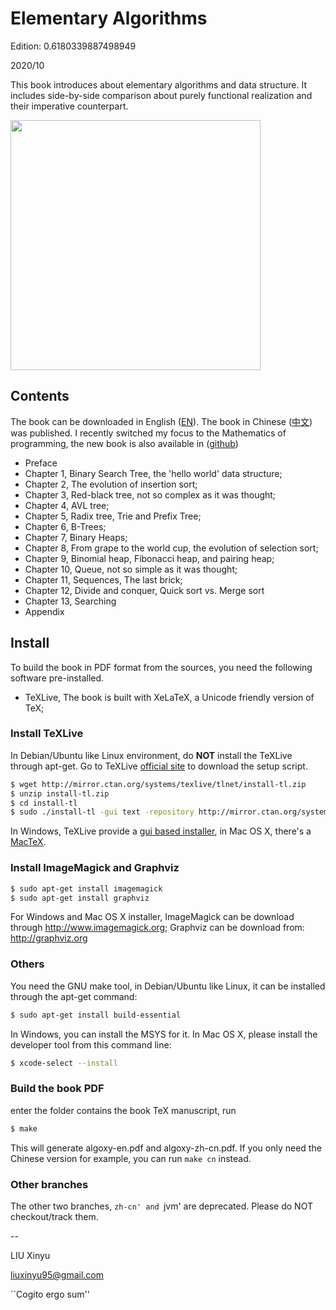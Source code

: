 Elementary Algorithms
====

Edition: 0.6180339887498949

2020/10

This book introduces about elementary algorithms and data structure. It includes side-by-side comparison about purely functional realization and their imperative counterpart.

<img src="https://file.ituring.com.cn/ScreenShow/01004d1e213e7f854b92" width="400">

Contents
--------

The book can be downloaded in English ([EN](https://github.com/liuxinyu95/AlgoXY/releases/download/v0.6180333/elementary-algorithms.pdf)). The book in Chinese ([中文](http://www.ituring.com.cn/book/1907)) was published. I recently switched my focus to the Mathematics of programming, the new book is also available in ([github](https://github.com/liuxinyu95/unplugged))


- Preface
- Chapter 1, Binary Search Tree, the 'hello world' data structure;
- Chapter 2, The evolution of insertion sort;
- Chapter 3, Red-black tree, not so complex as it was thought;
- Chapter 4, AVL tree;
- Chapter 5, Radix tree, Trie and Prefix Tree;
- Chapter 6, B-Trees;
- Chapter 7, Binary Heaps;
- Chapter 8, From grape to the world cup, the evolution of selection sort;
- Chapter 9, Binomial heap, Fibonacci heap, and pairing heap;
- Chapter 10, Queue, not so simple as it was thought;
- Chapter 11, Sequences, The last brick;
- Chapter 12, Divide and conquer, Quick sort vs. Merge sort
- Chapter 13, Searching
- Appendix

Install
--------

To build the book in PDF format from the sources, you need
the following software pre-installed.

- TeXLive, The book is built with XeLaTeX, a Unicode friendly version of TeX;

### Install TeXLive

In Debian/Ubuntu like Linux environment, do **NOT** install the TeXLive through apt-get. Go to TeXLive [official site](https://tug.org/texlive/) to download the setup script.

```bash
$ wget http://mirror.ctan.org/systems/texlive/tlnet/install-tl.zip
$ unzip install-tl.zip
$ cd install-tl
$ sudo ./install-tl -gui text -repository http://mirror.ctan.org/systems/texlive/tlnet
```

In Windows, TeXLive provide a [gui based installer](https://tug.org/texlive/), in Mac OS X, there's a [MacTeX](https://www.tug.org/mactex/).

### Install ImageMagick and Graphviz

```bash
$ sudo apt-get install imagemagick
$ sudo apt-get install graphviz
```

For Windows and Mac OS X installer, ImageMagick can be download through http://www.imagemagick.org; Graphviz can be download from: http://graphviz.org

### Others

You need the GNU make tool, in Debian/Ubuntu like Linux, it can be installed through the apt-get command:

```bash
$ sudo apt-get install build-essential
```

In Windows, you can install the MSYS for it. In Mac OS X, please install the developer tool from this command line:

```bash
$ xcode-select --install
```

### Build the book PDF

enter the folder contains the book TeX manuscript, run

```bash
$ make
```

This will generate algoxy-en.pdf and algoxy-zh-cn.pdf. If you only need the Chinese version for example, you can run `make cn` instead.

### Other branches

The other two branches, `zh-cn' and `jvm' are deprecated. Please do NOT checkout/track them.

--

LIU Xinyu

liuxinyu95@gmail.com

``Cogito ergo sum''
